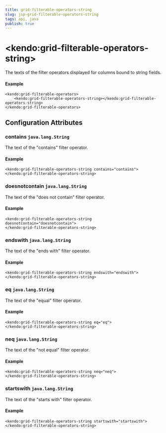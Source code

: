 ```yaml
---
title: grid-filterable-operators-string
slug: jsp-grid-filterable-operators-string
tags: api, java
publish: true
---
```


# \<kendo:grid-filterable-operators-string\>

The texts of the filter operators displayed for columns bound to string fields.

#### Example
    <kendo:grid-filterable-operators>
        <kendo:grid-filterable-operators-string></kendo:grid-filterable-operators-string>
    </kendo:grid-filterable-operators>

## Configuration Attributes

### contains `java.lang.String`

The text of the "contains" filter operator.

#### Example
    <kendo:grid-filterable-operators-string contains="contains">
    </kendo:grid-filterable-operators-string>

### doesnotcontain `java.lang.String`

The text of the "does not contain" filter operator.

#### Example
    <kendo:grid-filterable-operators-string doesnotcontain="doesnotcontain">
    </kendo:grid-filterable-operators-string>

### endswith `java.lang.String`

The text of the "ends with" filter operator.

#### Example
    <kendo:grid-filterable-operators-string endswith="endswith">
    </kendo:grid-filterable-operators-string>

### eq `java.lang.String`

The text of the "equal" filter operator.

#### Example
    <kendo:grid-filterable-operators-string eq="eq">
    </kendo:grid-filterable-operators-string>

### neq `java.lang.String`

The text of the "not equal" filter operator.

#### Example
    <kendo:grid-filterable-operators-string neq="neq">
    </kendo:grid-filterable-operators-string>

### startswith `java.lang.String`

The text of the "starts with" filter operator.

#### Example
    <kendo:grid-filterable-operators-string startswith="startswith">
    </kendo:grid-filterable-operators-string>

 
